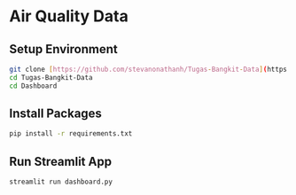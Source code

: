 # Air Quality Data 

## Setup Environment
```bash
git clone [https://github.com/stevanonathanh/Tugas-Bangkit-Data](https://github.com/stevanonathanh/Tugas-Bangkit-Data.git)
cd Tugas-Bangkit-Data
cd Dashboard
```
## Install Packages
```bash
pip install -r requirements.txt
```
## Run Streamlit App
```bash
streamlit run dashboard.py
```
